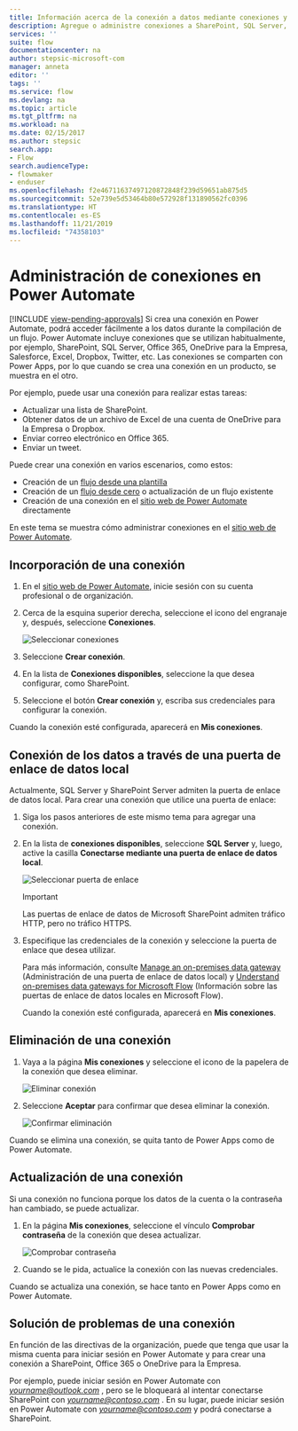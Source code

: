 ```yaml
---
title: Información acerca de la conexión a datos mediante conexiones y puertas de enlace de datos locales | Microsoft Docs
description: Agregue o administre conexiones a SharePoint, SQL Server, OneDrive para la Empresa, Salesforce, Office 365, OneDrive, Dropbox, Twitter, Google Drive, etc.
services: ''
suite: flow
documentationcenter: na
author: stepsic-microsoft-com
manager: anneta
editor: ''
tags: ''
ms.service: flow
ms.devlang: na
ms.topic: article
ms.tgt_pltfrm: na
ms.workload: na
ms.date: 02/15/2017
ms.author: stepsic
search.app:
- Flow
search.audienceType:
- flowmaker
- enduser
ms.openlocfilehash: f2e46711637497120872848f239d59651ab875d5
ms.sourcegitcommit: 52e739e5d53464b80e572928f131890562fc0396
ms.translationtype: HT
ms.contentlocale: es-ES
ms.lasthandoff: 11/21/2019
ms.locfileid: "74358103"
---
```

# <a name="manage-connections-in-power-automate"></a>Administración de conexiones en Power Automate
[!INCLUDE [view-pending-approvals](includes/cc-rebrand.md)]
Si crea una conexión en Power Automate, podrá acceder fácilmente a los datos durante la compilación de un flujo. Power Automate incluye conexiones que se utilizan habitualmente, por ejemplo, SharePoint, SQL Server, Office 365, OneDrive para la Empresa, Salesforce, Excel, Dropbox, Twitter, etc. Las conexiones se comparten con Power Apps, por lo que cuando se crea una conexión en un producto, se muestra en el otro.

Por ejemplo, puede usar una conexión para realizar estas tareas:

* Actualizar una lista de SharePoint.
* Obtener datos de un archivo de Excel de una cuenta de OneDrive para la Empresa o Dropbox.
* Enviar correo electrónico en Office 365.
* Enviar un tweet.

Puede crear una conexión en varios escenarios, como estos:

* Creación de un [flujo desde una plantilla](get-started-logic-template.md)
* Creación de un [flujo desde cero](get-started-logic-flow.md) o actualización de un flujo existente
* Creación de una conexión en el [sitio web de Power Automate][1] directamente

En este tema se muestra cómo administrar conexiones en el [sitio web de Power Automate][1].

## <a name="add-a-connection"></a>Incorporación de una conexión
1. En el [sitio web de Power Automate][1], inicie sesión con su cuenta profesional o de organización.
2. Cerca de la esquina superior derecha, seleccione el icono del engranaje y, después, seleccione **Conexiones**.
   
    ![Seleccionar conexiones](./media/add-manage-connections/connections-menu.png)
3. Seleccione **Crear conexión**.
4. En la lista de **Conexiones disponibles**, seleccione la que desea configurar, como SharePoint.
5. Seleccione el botón **Crear conexión** y, escriba sus credenciales para configurar la conexión.

Cuando la conexión esté configurada, aparecerá en **Mis conexiones**.

## <a name="connect-to-your-data-through-an-on-premises-data-gateway"></a>Conexión de los datos a través de una puerta de enlace de datos local
Actualmente, SQL Server y SharePoint Server admiten la puerta de enlace de datos local. Para crear una conexión que utilice una puerta de enlace:

1. Siga los pasos anteriores de este mismo tema para agregar una conexión.
2. En la lista de **conexiones disponibles**, seleccione **SQL Server** y, luego, active la casilla **Conectarse mediante una puerta de enlace de datos local**.
   
    ![Seleccionar puerta de enlace](./media/add-manage-connections/select-gateway.png)
   
   > [!IMPORTANT]
   > Las puertas de enlace de datos de Microsoft SharePoint admiten tráfico HTTP, pero no tráfico HTTPS.
   > 
   > 
3. Especifique las credenciales de la conexión y seleccione la puerta de enlace que desea utilizar.
   
    Para más información, consulte [Manage an on-premises data gateway](gateway-manage.md) (Administración de una puerta de enlace de datos local) y [Understand on-premises data gateways for Microsoft Flow](gateway-reference.md) (Información sobre las puertas de enlace de datos locales en Microsoft Flow).
   
    Cuando la conexión esté configurada, aparecerá en **Mis conexiones**.

## <a name="delete-a-connection"></a>Eliminación de una conexión
1. Vaya a la página **Mis conexiones** y seleccione el icono de la papelera de la conexión que desea eliminar.
   
    ![Eliminar conexión](./media/add-manage-connections/delete-connection.png)
2. Seleccione **Aceptar** para confirmar que desea eliminar la conexión.
   
    ![Confirmar eliminación](./media/add-manage-connections/delete-confirmation.png)

Cuando se elimina una conexión, se quita tanto de Power Apps como de Power Automate.

## <a name="update-a-connection"></a>Actualización de una conexión
Si una conexión no funciona porque los datos de la cuenta o la contraseña han cambiado, se puede actualizar.

1. En la página **Mis conexiones**, seleccione el vínculo **Comprobar contraseña** de la conexión que desea actualizar.
   
    ![Comprobar contraseña](./media/add-manage-connections/verify-password.png)
2. Cuando se le pida, actualice la conexión con las nuevas credenciales.

Cuando se actualiza una conexión, se hace tanto en Power Apps como en Power Automate.

## <a name="troubleshoot-a-connection"></a>Solución de problemas de una conexión
En función de las directivas de la organización, puede que tenga que usar la misma cuenta para iniciar sesión en Power Automate y para crear una conexión a SharePoint, Office 365 o OneDrive para la Empresa.

Por ejemplo, puede iniciar sesión en Power Automate con *yourname@outlook.com* , pero se le bloqueará al intentar conectarse SharePoint con *yourname@contoso.com* . En su lugar, puede iniciar sesión en Power Automate con *yourname@contoso.com* y podrá conectarse a SharePoint.

<!--Reference links in article-->
[1]: https://flow.microsoft.com
